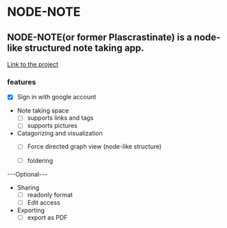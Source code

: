 # NODE-NOTE
## NODE-NOTE(or former Plascrastinate) is a node-like structured note taking app.
[Link to the project](https://node-note-f3cdb.web.app)

### **features**
- [x] Sign in with google account
- Note taking space
   - [ ] supports links and tags
   - [ ] supports pictures
- Catagorizing and visualization
   - [ ] Force directed graph view (node-like structure)
   - [ ] foldering


---Optional---
- Sharing
   - [ ] readonly format
   - [ ] Edit access
- Exporting
  -  [ ] export as PDF

